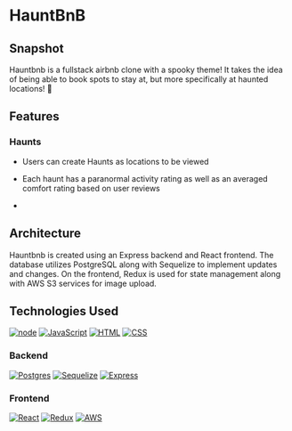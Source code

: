 # HauntBnB

## Snapshot
Hauntbnb is a fullstack airbnb clone with a spooky theme! It takes the idea of being able to book spots to stay at, but more specifically at haunted locations! 👻

## Features
### Haunts
- Users can create Haunts as locations to be viewed
- Each haunt has a paranormal activity rating as well as an averaged comfort rating based on user reviews

- 

## Architecture
Hauntbnb is created using an Express backend and React frontend. The database utilizes PostgreSQL along with Sequelize to implement updates and changes. On the frontend, Redux is used for state management along with AWS S3 services for image upload.


## Technologies Used

[![node][node-shield]][node-url]
[![JavaScript][javascript-shield]][javascript-url]
[![HTML][html-shield]][html-url]
[![CSS][css-shield]][css-url]

### Backend
[![Postgres][postgres-shield]][posgtres-url]
[![Sequelize][sequelize-shield]][sequelize-url]
[![Express][express-shield]][express-url]

### Frontend
[![React][react-shield]][react-url]
[![Redux][redux-shield]][redux-url]
[![AWS][aws-shield]][aws-url]





<!-- Technologies and Shield Links -->

[node-shield]: https://img.shields.io/badge/-NODE-green?style=for-the-badge&logo=nodedotjs
[node-url]: https://nodejs.org/en
[javascript-shield]: https://img.shields.io/badge/JavaScript-323330?style=for-the-badge&logo=javascript&logoColor=F7DF1E
[javascript-url]: https://www.javascript.com/
[html-shield]: https://img.shields.io/badge/HTML5-E34F26?style=for-the-badge&logo=html5&logoColor=white
[html-url]: https://www.w3.org/html/
[css-shield]: https://img.shields.io/badge/CSS-239120?&style=for-the-badge&logo=css3&logoColor=white
[css-url]: https://www.w3.org/Style/CSS/Overview.en.html
[express-shield]: https://img.shields.io/badge/Express.js-404D59?style=for-the-badge
[express-url]: https://expressjs.com/en/4x/api.html
[sequelize-shield]: https://img.shields.io/badge/sequelize-323330?style=for-the-badge&logo=sequelize&logoColor=blue
[sequelize-url]: https://sequelize.org/docs/v6/
[postgres-shield]: https://img.shields.io/badge/-POSTGRES-grey?style=for-the-badge&logo=postgresql
[posgtres-url]: https://www.postgresql.org/docs/12/index.html
[react-shield]: https://img.shields.io/badge/-REACT-blue?style=for-the-badge&logo=react
[react-url]: https://react.dev/
[redux-shield]: https://img.shields.io/badge/-REDUX-red?style=for-the-badge&logo=redux
[redux-url]: https://redux.js.org/
[aws-shield]: https://img.shields.io/badge/-AWSS3-yellow?style=for-the-badge&logo=amazonaws
[aws-url]: https://docs.aws.amazon.com/s3/index.html
